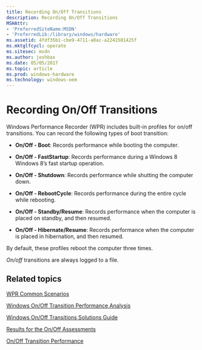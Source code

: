 ```yaml
---
title: Recording On/Off Transitions
description: Recording On/Off Transitions
MSHAttr:
- 'PreferredSiteName:MSDN'
- 'PreferredLib:/library/windows/hardware'
ms.assetid: 4fdf35b1-cbe9-4711-a0ac-a2241581425f
ms.mktglfcycl: operate
ms.sitesec: msdn
ms.author: joshbax
ms.date: 05/05/2017
ms.topic: article
ms.prod: windows-hardware
ms.technology: windows-oem
---
```


# Recording On/Off Transitions


Windows Performance Recorder (WPR) includes built-in profiles for on/off transitions. You can record the following types of boot transition:

-   **On/Off - Boot**: Records performance while booting the computer.

-   **On/Off - FastStartup**: Records performance during a Windows 8 Windows 8’s fast startup operation.

-   **On/Off - Shutdown**: Records performance while shutting the computer down.

-   **On/Off - RebootCycle**: Records performance during the entire cycle while rebooting.

-   **On/Off - Standby/Resume**: Records performance when the computer is placed on standby, and then resumed.

-   **On/Off - Hibernate/Resume**: Records performance when the computer is placed in hibernation, and then resumed.

By default, these profiles reboot the computer three times.

*On/off* transitions are always logged to a file.

## Related topics


[WPR Common Scenarios](windows-performance-recorder-common-scenarios.md)

[Windows On/Off Transition Performance Analysis](http://go.microsoft.com/fwlink/p/?linkid=247578)

[Windows On/Off Transitions Solutions Guide](http://go.microsoft.com/fwlink/p/?linkid=247577)

[Results for the On/Off Assessments](../assessments/results-for-the-onoff-assessments.md)

[On/Off Transition Performance](../assessments/onoff-transition-performance.md)

 

 








